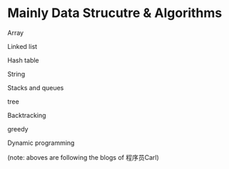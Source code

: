 # Mainly Data Strucutre & Algorithms

Array

Linked list

Hash table

String

Stacks and queues

tree

Backtracking

greedy

Dynamic programming

(note: aboves are following the blogs of 程序员Carl)
